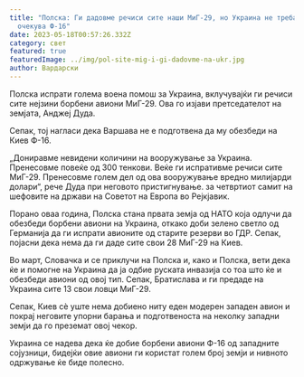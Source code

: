 ```yaml
---
title: "Полска: Ги дадовме речиси сите наши МиГ-29, но Украина не треба да
  очекува Ф-16"
date: 2023-05-18T00:57:26.332Z
category: свет
featured: true
featuredImage: ../img/pol-site-mig-i-gi-dadovme-na-ukr.jpg
author: Вардарски
---
```

Полска испрати голема воена помош за Украина, вклучувајќи ги речиси сите нејзини борбени авиони МиГ-29. Ова го изјави претседателот на земјата, Анджеј Дуда.

Сепак, тој нагласи дека Варшава не е подготвена да му обезбеди на Киев Ф-16.

„Дониравме невидени количини на вооружување за Украина. Пренесовме повеќе од 300 тенкови. Веќе ги испративме речиси сите МиГ-29. Пренесовме голем дел од ова вооружување вредно милијарди долари“, рече Дуда при неговото пристигнување. за четвртиот самит на шефовите на држави на Советот на Европа во Рејкјавик.

Порано оваа година, Полска стана првата земја од НАТО која одлучи да обезбеди борбени авиони на Украина, откако доби зелено светло од Германија да ги испрати авионите од старите резерви во ГДР. Сепак, појасни дека нема да ги даде сите свои 28 МиГ-29 на Киев.

Во март, Словачка и се приклучи на Полска и, како и Полска, вети дека ќе и помогне на Украина да ја одбие руската инвазија со тоа што ќе и обезбеди авиони од овој тип. Сепак, Братислава и ги предаде на Украина сите 13 свои ловци МиГ-29.

Сепак, Киев сè уште нема добиено ниту еден модерен западен авион и покрај неговите упорни барања и подготвеноста на неколку западни земји да го преземат овој чекор.

Украина се надева дека ќе добие борбени авиони Ф-16 од западните сојузници, бидејќи овие авиони ги користат голем број земји и нивното одржување ќе биде полесно.